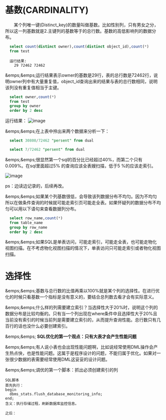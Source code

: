 # 基数(CARDINALITY)

&emsp;&emsp;某个列唯一键(Distinct_key)的数量叫做基数。比如性别列，只有男女之分，所以这一列基数就是2.主键列的基数等于的总行数。基数的高低影响列的数据分布。</br>

```SQL
  select count(distinct owner),count(distinct object_id),count(*)
  from test
```
```
  运行结果:
    29 72462 72462
```
&emps;&emps;运行结果表示owner的基数是29行，表的总行数是72462行，说明owner列中有大量重复值，object_id查询出来的结果与表的总行数相同，说明该列没有重复值相当于主键。<br>

```SQL
  select owner,count(*)
  from test
  group by owner
  order by 2 desc
```

  运行结果：
  ![image](https://github.com/apprentice1012/SQL/assets/126549223/e798de3b-d857-48c8-924f-75eef2a9c929)

&emps;&emps;在上表中拎出来两个数据来分析一下：<br>

```SQL
  select 30808/72462 "persent" from dual
```

```SQL
  select 7/72462 "persent" from dual
```
&emps;&emps;很显然第一个sql的百分比已经超过40%，而第二个只有0.009%。在sql里面超过5% 的查询应该全表嫂扫描，低于5 %的应该走索引。<br>

![image](https://github.com/apprentice1012/SQL/assets/126549223/2218b77d-488a-444b-9d00-9f620c40cee0)

ps：边读边记录的，后续再改。

&emps;&emps;如果某个列基数很低，会导致该列数据分布不均匀。因为不均匀所以在做条件查询的时候就可能走索引页可能走全表。如果怀疑列的数据分布不均匀可以用以下语句来查看数据列分布。</br>

```sql
  select row_name,count(*)
  from table_name
  group by row_name
  order by 2 desc
```

&emps;&emps;如果SQL是单表访问，可能走索引，可能走全表，也可能走物化视图扫描。在不考虑物化视图扫描的情况下，单表访问只可能走索引或者物化视图扫描。</br>

# 选择性

&emps;&emps;基数与总行数的比值再乘以100%就是某个列的选择性。在进行优化的时候只看基数一个指标是没有意义的，要结合总列数去看才会有实际意义。</br>

&emps;&emps;什么样的列需要建立索引？当选择性大于20%时，说明这个列的数据分布是比较均衡的。只有当一个列出现在where条件中且选择性大于20%且当前没有索引的时候当前列是需要建立索引的，从而提升查询性能。总行数只有几百行的话也没什么必要创建索引。</br>

&emps;&emps; **SQL优化的第一个观点：只有大表才会产生性能问题**</br>

&emps;&emps;有人说小表也会出现性能问题啊，比如说经常使用DML操作会产生热点快，也是性能问题。这属于是程序设计的问题，不能归属于优化。如果对一张很少数据的表需要经常使用DML这妥妥的设计问题。</br>

&emps;&emps;调优的第一个脚本：抓出必须创建索引的列</br>

```
SQL脚本
首先执行：
begin
  dbms_stats.flush_database_monitoring_info;
end;
含义：执行存储过程，刷新数据库监控信息。

之后：

```
